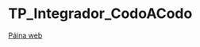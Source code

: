 # TP_Integrador_CodoACodo

[Páina web](https://main--whimsical-haupia-c4b5a5.netlify.app/index.html)
